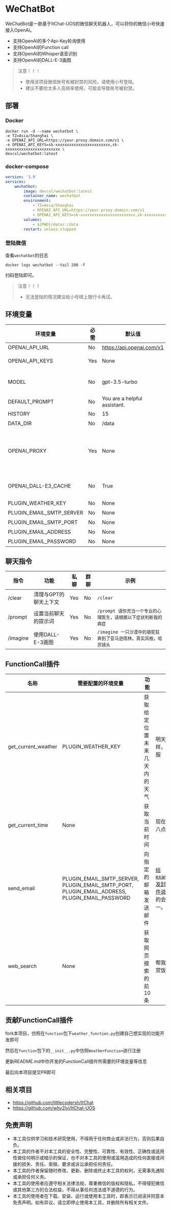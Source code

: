 # WeChatBot

WeChatBot是一款基于ItChat-UOS的微信聊天机器人，可以将你的微信小号快速接入OpenAI。

* 支持OpenAI的多个Api-Key轮询使用
* 支持OpenAI的Function call
* 支持OpenAI的Whisper语音识别
* 支持OpenAI的DALL-E-3画图

> 注意！！！
> - 使用该项目微信账号有被封禁的风险，请使用小号登陆。
> - 建议不要给太多人高频率使用，可能会导致账号被封禁。

## 部署

### Docker

```shell
docker run -d --name wechatbot \
-e TZ=Asia/Shanghai \
-e OPENAI_API_URL=https://your.proxy.domain.com/v1 \
-e OPENAI_API_KEYS=sk-xxxxxxxxxxxxxxxxxxxxxxxx,sk-xxxxxxxxxxxxxxxxxxxxxxxx \
devcxl/wechatbot:latest
```

### docker-compose

```yaml
version: '3.9'
services:
    wechatbot:
        image: devcxl/wechatbot:latest
        container_name: wechatbot
        environment:
            - TZ=Asia/Shanghai
            - OPENAI_API_URL=https://your.proxy.domain.com/v1
            - OPENAI_API_KEYS=sk-xxxxxxxxxxxxxxxxxxxxxxxx,sk-xxxxxxxxxxxxxxxxxxxxxxxx
        volumes:
            - ${PWD}/data/:/data
        restart: unless-stopped
```

### 登陆微信

查看`wechatbot`的日志

`docker logs wechatbot --tail 200 -f`

扫码登陆即可。

> 注意！！！
> - 无法登陆的情况建议给小号绑上银行卡再试。

## 环境变量

| 环境变量                     | 必需  | 默认值                          | 作用                                                                           |
|--------------------------|-----|------------------------------|------------------------------------------------------------------------------|
| OPENAI_API_URL           | No  | https://api.openai.com/v1    | 设置OpenAI的接口                                                                  |
| OPENAI_API_KEYS          | Yes | None                         | 设置OpenAI的多个APIKey,使用`,`分割                                                    |
| MODEL                    | No  | gpt-3.5-turbo                | 设置对话使用的模型(建议使用带Function Call功能的模型)                                           |
| DEFAULT_PROMPT           | No  | You are a helpful assistant. | 设置默认提示词                                                                      |
| HISTORY                  | No  | 15                           | 设置历史消息数                                                                      |
| DATA_DIR                 | No  | /data                        | 设置数据文件夹位置                                                                    |
| OPENAI_PROXY             | Yes | None                         | 设置请求OpenAI的HTTP/HTTPS代理，(eg: http://127.0.0.1:8889)<br/>使用该代理下载DALL-E-3生成的图片 |
| OPENAI_DALL-E3_CACHE     | No  | True                         | 设置缓存DALL-E-3画图的结果，pormpt不变，生成的图不变                                            |
| PLUGIN_WEATHER_KEY       | No  | None                         | 高德地图的APIKey                                                                  |
| PLUGIN_EMAIL_SMTP_SERVER | No  | None                         | smtp服务器地址                                                                    |
| PLUGIN_EMAIL_SMTP_PORT   | No  | None                         | smtp服务器端口                                                                    |
| PLUGIN_EMAIL_ADDRESS     | No  | None                         | 邮箱发信地址                                                                       |
| PLUGIN_EMAIL_PASSWORD    | No  | None                         | 邮箱smtp密码                                                                     |

## 聊天指令

| 指令       | 功能           | 私聊  | 群聊 | 示例                                     |
|----------|--------------|-----|----|----------------------------------------|
| /clear   | 清理与GPT的聊天上下文 | Yes | No | `/clear`                               |
| /prompt  | 设置当前聊天的提示词   | Yes | No | `/prompt 请你充当一个专业的心理医生，请根据以下症状判断我的病症`  |
| /imagine | 使用DALL-E-3画图 | Yes | No | `/imagine 一只沙漠中的骆驼狂奔到了亚马逊雨林。真实风格，哈苏镜头` |

## FunctionCall插件

| 名称                  | 需要配置的环境变量                                                                                                 | 功能             | 使用示例                                      |
|---------------------|-----------------------------------------------------------------------------------------------------------|----------------|-------------------------------------------|
| get_current_weather | PLUGIN_WEATHER_KEY                                                                                        | 获取给定位置未来几天内的天气 | 明天上海天气怎么样，适合穿什么衣服                         |
| get_current_time    | None                                                                                                      | 获取当前时间         | 现在距离明天晚上八点还有多长时间                          |
| send_email          | PLUGIN_EMAIL_SMTP_SERVER,<br/>PLUGIN_EMAIL_SMTP_PORT,<br/>PLUGIN_EMAIL_ADDRESS,<br/>PLUGIN_EMAIL_PASSWORD | 向指定的邮箱发送邮件     | 给example@qq.com发封正式的商务邮件说我病了，明天的会议安排到下周一。 |
| web_search          | None                                                                                                      | 获取网页搜索的前10条    | 帮我搜一下祖师爷赏饭是什么梗                            |

## 贡献FunctionCall插件

fork本项目，仿照在`function`包下`weather_function.py`创建自己想实现的功能开发即可

然后在`function`包下的`__init__.py`中仿照`WeatherFunction`进行注册

更新README.md中你开发的FunctionCall插件所需要的环境变量等信息

最后向本项目提交PR即可

## 相关项目

- https://github.com/littlecodersh/ItChat
- https://github.com/why2lyj/ItChat-UOS

## 免责声明

- 本工具仅供学习和技术研究使用，不得用于任何商业或非法行为，否则后果自负。
- 本工具的作者不对本工具的安全性、完整性、可靠性、有效性、正确性或适用性做任何明示或暗示的保证，也不对本工具的使用或滥用造成的任何直接或间接的损失、责任、索赔、要求或诉讼承担任何责任。
- 本工具的作者保留随时修改、更新、删除或终止本工具的权利，无需事先通知或承担任何义务。
- 本工具的使用者应遵守相关法律法规，尊重微信的版权和隐私，不得侵犯微信或其他第三方的合法权益，不得从事任何违法或不道德的行为。
- 本工具的使用者在下载、安装、运行或使用本工具时，即表示已阅读并同意本免责声明。如有异议，请立即停止使用本工具，并删除所有相关文件。
